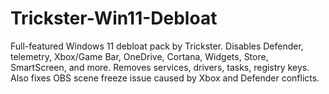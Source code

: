 # Trickster-Win11-Debloat
Full-featured Windows 11 debloat pack by Trickster. Disables Defender, telemetry, Xbox/Game Bar, OneDrive, Cortana, Widgets, Store, SmartScreen, and more. Removes services, drivers, tasks, registry keys. Also fixes OBS scene freeze issue caused by Xbox and Defender conflicts.
